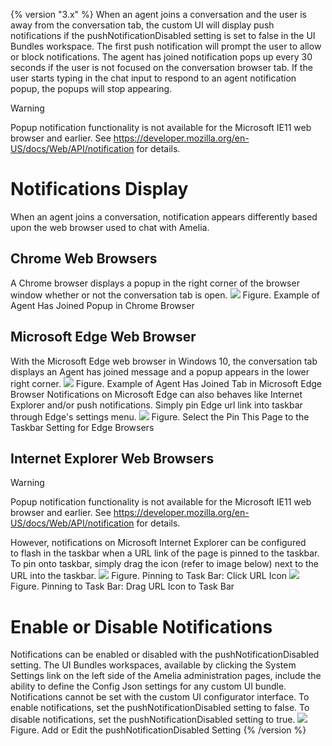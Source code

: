 {% version "3.x" %}
When an agent joins a conversation and the user is away from the conversation tab, the custom UI will display push notifications if the pushNotificationDisabled setting is set to false in the UI Bundles workspace. The first push notification will prompt the user to allow or block notifications.
The agent has joined notification pops up every 30 seconds if the user is not focused on the conversation browser tab. If the user starts typing in the chat input to respond to an agent notification popup, the popups will stop appearing.
> [!warning]  
>
> Popup notification functionality is not available for the Microsoft IE11 web browser and earlier. See <https://developer.mozilla.org/en-US/docs/Web/API/notification> for details.

# Notifications Display
When an agent joins a conversation, notification appears differently based upon the web browser used to chat with Amelia.
## Chrome Web Browsers
A Chrome browser displays a popup in the right corner of the browser window whether or not the conversation tab is open.
![](attachments/25462177/25462194.png)
Figure. Example of Agent Has Joined Popup in Chrome Browser
## Microsoft Edge Web Browser
With the Microsoft Edge web browser in Windows 10, the conversation tab displays an Agent has joined message and a popup appears in the lower right corner.
![](attachments/25462177/25462195.png)
Figure. Example of Agent Has Joined Tab in Microsoft Edge Browser
Notifications on Microsoft Edge can also behaves like Internet Explorer and/or push notifications. Simply pin Edge url link into taskbar through Edge's settings menu.
![](attachments/25462177/25462199.png)
Figure. Select the Pin This Page to the Taskbar Setting for Edge Browsers
## Internet Explorer Web Browsers
> [!warning]  
>
> Popup notification functionality is not available for the Microsoft IE11 web browser and earlier. See <https://developer.mozilla.org/en-US/docs/Web/API/notification> for details.

However, notifications on Microsoft Internet Explorer can be configured to flash in the taskbar when a URL link of the page is pinned to the taskbar.
To pin onto taskbar, simply drag the icon (refer to image below) next to the URL into the taskbar.
![](attachments/25462177/25462197.png)
Figure. Pinning to Task Bar: Click URL Icon
![](attachments/25462177/25462198.png)
Figure. Pinning to Task Bar: Drag URL Icon to Task Bar
# Enable or Disable Notifications
Notifications can be enabled or disabled with the pushNotificationDisabled setting. The UI Bundles workspaces, available by clicking the System Settings link on the left side of the Amelia administration pages, include the ability to define the Config Json settings for any custom UI bundle. Notifications cannot be set with the custom UI configurator interface.
To enable notifications, set the pushNotificationDisabled setting to false. To disable notifications, set the pushNotificationDisabled setting to true.
![](attachments/25462177/25462200.png)
Figure. Add or Edit the pushNotificationDisabled Setting
{% /version %}

